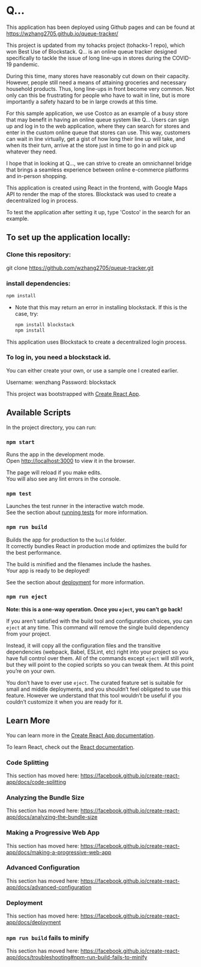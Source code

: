 # Q...

This application has been deployed using Github pages and can be found at https://wzhang2705.github.io/queue-tracker/

This project is updated from my tohacks project (tohacks-1 repo), which won Best Use of Blockstack.
Q... is an online queue tracker designed specifically to tackle the issue of long line-ups in stores during
the COVID-19 pandemic. 

During this time, many stores have reasonably cut down on their capacity. However, people still need a means
of attaining groceries and necessary household products. Thus, long line-ups in front become very common. Not
only can this be frustrating for people who have to wait in line, but is more importantly a safety hazard to be
in large crowds at this time.

For this sample application, we use Costco as an example of a busy store that may benefit in having an online queue
system like Q... Users can sign up and log in to the web application, where they can search for stores and enter in
the custom online queue that stores can use. This way, customers can wait in line virtually, get a gist of how long their
line up will take, and when its their turn, arrive at the store just in time to go in and pick up whatever they need.

I hope that in looking at Q..., we can strive to create an omnichannel bridge that brings a seamless experience
between online e-commerce platforms and in-person shopping.

This application is created using React in the frontend, with Google Maps API to render the map of the stores. Blockstack
was used to create a decentralized log in process.

To test the application after setting it up, type 'Costco' in the search for an example.

## To set up the application locally:

### Clone this repository:

git clone https://github.com/wzhang2705/queue-tracker.git

### install dependencies:
  ```bash
  npm install
  ```

* Note that this may return an error in installing blockstack. If this is the case, try:
  
  ```bash 
  npm install blockstack
  npm install
  ```

This application uses Blockstack to create a decentralized login process.
### To log in, you need a blockstack id.
You can either create your own, or use a sample one I created earlier.

Username: wenzhang
Password: blockstack

This project was bootstrapped with [Create React App](https://github.com/facebook/create-react-app).

## Available Scripts

In the project directory, you can run:

### `npm start`

Runs the app in the development mode.<br />
Open [http://localhost:3000](http://localhost:3000) to view it in the browser.

The page will reload if you make edits.<br />
You will also see any lint errors in the console.

### `npm test`

Launches the test runner in the interactive watch mode.<br />
See the section about [running tests](https://facebook.github.io/create-react-app/docs/running-tests) for more information.

### `npm run build`

Builds the app for production to the `build` folder.<br />
It correctly bundles React in production mode and optimizes the build for the best performance.

The build is minified and the filenames include the hashes.<br />
Your app is ready to be deployed!

See the section about [deployment](https://facebook.github.io/create-react-app/docs/deployment) for more information.

### `npm run eject`

**Note: this is a one-way operation. Once you `eject`, you can’t go back!**

If you aren’t satisfied with the build tool and configuration choices, you can `eject` at any time. This command will remove the single build dependency from your project.

Instead, it will copy all the configuration files and the transitive dependencies (webpack, Babel, ESLint, etc) right into your project so you have full control over them. All of the commands except `eject` will still work, but they will point to the copied scripts so you can tweak them. At this point you’re on your own.

You don’t have to ever use `eject`. The curated feature set is suitable for small and middle deployments, and you shouldn’t feel obligated to use this feature. However we understand that this tool wouldn’t be useful if you couldn’t customize it when you are ready for it.

## Learn More

You can learn more in the [Create React App documentation](https://facebook.github.io/create-react-app/docs/getting-started).

To learn React, check out the [React documentation](https://reactjs.org/).

### Code Splitting

This section has moved here: https://facebook.github.io/create-react-app/docs/code-splitting

### Analyzing the Bundle Size

This section has moved here: https://facebook.github.io/create-react-app/docs/analyzing-the-bundle-size

### Making a Progressive Web App

This section has moved here: https://facebook.github.io/create-react-app/docs/making-a-progressive-web-app

### Advanced Configuration

This section has moved here: https://facebook.github.io/create-react-app/docs/advanced-configuration

### Deployment

This section has moved here: https://facebook.github.io/create-react-app/docs/deployment

### `npm run build` fails to minify

This section has moved here: https://facebook.github.io/create-react-app/docs/troubleshooting#npm-run-build-fails-to-minify
